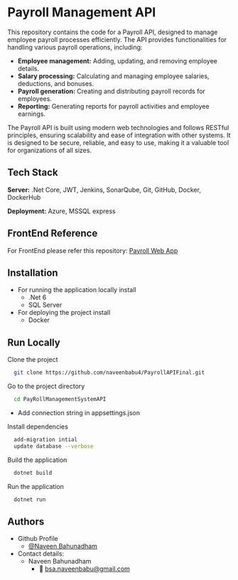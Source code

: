 
# Payroll Management API

This repository contains the code for a Payroll API, designed to manage employee payroll processes efficiently. The API provides functionalities for handling various payroll operations, including:

- **Employee management:** Adding, updating, and removing employee details.
- **Salary processing:** Calculating and managing employee salaries, deductions, and bonuses.
- **Payroll generation:** Creating and distributing payroll records for employees.
- **Reporting:** Generating reports for payroll activities and employee earnings.

The Payroll API is built using modern web technologies and follows RESTful principles, ensuring scalability and ease of integration with other systems. It is designed to be secure, reliable, and easy to use, making it a valuable tool for organizations of all sizes.

## Tech Stack

**Server:** .Net Core, JWT, Jenkins, SonarQube,
Git, GitHub, Docker, DockerHub 

**Deployment:** Azure, MSSQL express 

## FrontEnd Reference

For FrontEnd please refer this repository:
[Payroll Web App](https://github.com/naveenbabu4/PayRollWebApp.git)

## Installation
- For running the application locally install
   - .Net 6
   - SQL Server
- For deploying the project install
   - Docker

## Run Locally

Clone the project

```bash
  git clone https://github.com/naveenbabu4/PayrollAPIFinal.git
```

Go to the project directory

```bash
  cd PayRollManagementSystemAPI
```
- Add connection string in appsettings.json
  
Install dependencies

```bash
  add-migration intial
  update database --verbose
```

Build the application

```bash
  dotnet build
```

Run the application

```bash
  dotnet run
```


## Authors

- Github Profile
     - [@Naveen Bahunadham](https://github.com/naveenbabu4/)
-  Contact details:
    - Naveen Bahunadham
      - 📧 bsa.naveenbabu@gmail.com
